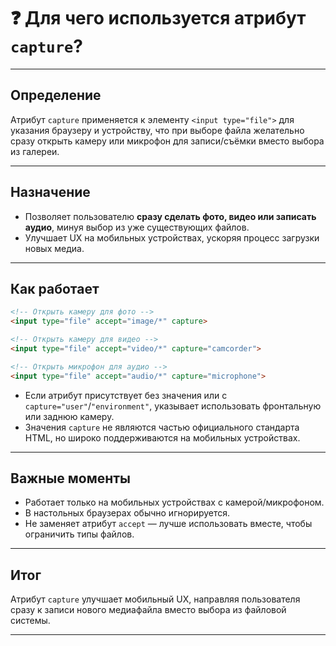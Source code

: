 # ❓ Для чего используется атрибут `capture`?

---

## Определение

Атрибут `capture` применяется к элементу `<input type="file">` для указания браузеру и устройству, что при выборе файла желательно сразу открыть камеру или микрофон для записи/съёмки вместо выбора из галереи.

---

## Назначение

- Позволяет пользователю **сразу сделать фото, видео или записать аудио**, минуя выбор из уже существующих файлов.
- Улучшает UX на мобильных устройствах, ускоряя процесс загрузки новых медиа.

---

## Как работает

```html
<!-- Открыть камеру для фото -->
<input type="file" accept="image/*" capture>

<!-- Открыть камеру для видео -->
<input type="file" accept="video/*" capture="camcorder">

<!-- Открыть микрофон для аудио -->
<input type="file" accept="audio/*" capture="microphone">
```

- Если атрибут присутствует без значения или с `capture="user"`/`"environment"`, указывает использовать фронтальную или заднюю камеру.
- Значения `capture` не являются частью официального стандарта HTML, но широко поддерживаются на мобильных устройствах.

---

## Важные моменты

- Работает только на мобильных устройствах с камерой/микрофоном.
- В настольных браузерах обычно игнорируется.
- Не заменяет атрибут `accept` — лучше использовать вместе, чтобы ограничить типы файлов.

---

## Итог

Атрибут `capture` улучшает мобильный UX, направляя пользователя сразу к записи нового медиафайла вместо выбора из файловой системы.

---
